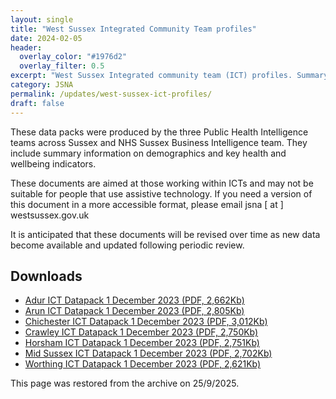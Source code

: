 ```yaml
---
layout: single
title: "West Sussex Integrated Community Team profiles"
date: 2024-02-05
header: 
  overlay_color: "#1976d2"
  overlay_filter: 0.5
excerpt: "West Sussex Integrated community team (ICT) profiles. Summary information on demographics and key health and wellbeing indicators."
category: JSNA
permalink: /updates/west-sussex-ict-profiles/
draft: false
---
```

These data packs were produced by the three Public Health Intelligence teams across Sussex and NHS Sussex Business Intelligence team. They include summary information on demographics and key health and wellbeing indicators.

These documents are aimed at those working within ICTs and may not be suitable for people that use assistive technology. If you need a version of this document in a more accessible format, please email jsna [ at ] westsussex.gov.uk 

It is anticipated that these documents will be revised over time as new data become available and updated following periodic review.

## Downloads
- [Adur ICT Datapack 1 December 2023 (PDF, 2,662Kb)](/assets/pdf/ict-datapacks/Adur_ICT_DataPack_2023.pdf)
- [Arun ICT Datapack 1 December 2023 (PDF, 2,805Kb)](/assets/pdf/ict-datapacks/Arun_ICT_DataPack_2023.pdf)
- [Chichester ICT Datapack 1 December 2023 (PDF, 3,012Kb)](/assets/pdf/ict-datapacks/Chichester_ICT_DataPack_2023.pdf)
- [Crawley ICT Datapack 1 December 2023 (PDF, 2,750Kb)](/assets/pdf/ict-datapacks/Crawley_ICT_DataPack_2023.pdf)
- [Horsham ICT Datapack 1 December 2023 (PDF, 2,751Kb)](/assets/pdf/ict-datapacks/Horsham_ICT_DataPack_2023.pdf)
- [Mid Sussex ICT Datapack 1 December 2023 (PDF, 2,702Kb)](/assets/pdf/ict-datapacks/MidSussex_ICT_DataPack_2023.pdf)
- [Worthing ICT Datapack 1 December 2023 (PDF, 2,621Kb)](/assets/pdf/ict-datapacks/Worthing_ICT_DataPack_2023.pdf)

This page was restored from the archive on 25/9/2025.
